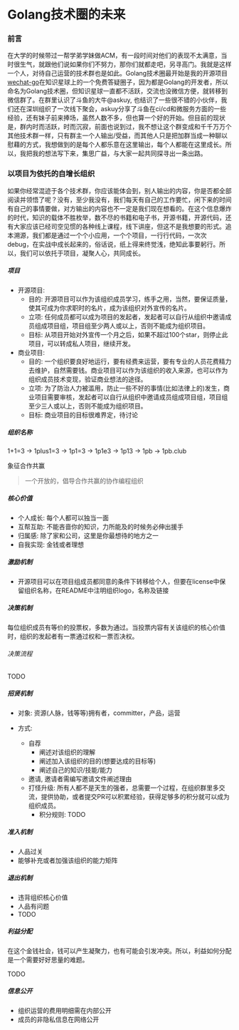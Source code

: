 # Golang技术圈的未来

### 前言

在大学的时候带过一帮学弟学妹做ACM，有一段时间对他们的表现不太满意，当时很生气，就跟他们说如果你们不努力，那你们就都走吧，另寻高门。我就是这样一个人，对待自己运营的技术群也是如此。Golang技术圈最开始是我的开源项目[wechat-go](https://github.com/songtianyi/wechat-go)在知识星球上的一个免费答疑圈子，因为都是Golang的开发者，所以命名为Golang技术圈，但知识星球一直都不活跃，交流也没微信方便，就转移到微信群了。在群里认识了斗鱼的大牛@askuy, 也结识了一些很不错的小伙伴，我们还在深圳组织了一次线下聚会，askuy分享了斗鱼在ci/cd和微服务方面的一些经验，还有妹子前来捧场，虽然人数不多，但也算一个好的开始。但目前的现状是，群内时而活跃，时而沉寂，前面也说到过，我不想让这个群变成和千千万万个其他技术群一样，只有群主一个人输出/受益，而其他人只是把加群当成一种聊以慰藉的方式，我想做到的是每个人都乐意在这里输出，每个人都能在这里成长。所以，我把我的想法写下来，集思广益，与大家一起共同探寻出一条出路。

### 以项目为依托的自增长组织

如果你经常混迹于各个技术群，你应该能体会到，别人输出的内容，你是否都全部阅读并领悟了呢？没有，至少我没有，我们每天有自己的工作要忙，闲下来的时间有自己的事情要做，对方输出的内容也不一定是我们现在想看的。在这个信息爆炸的时代，知识的载体不胜枚举，数不尽的书籍和电子书，开源书籍，开源代码，还有大家应该已经司空见惯的各种线上课程，线下讲座，但这不是我想要的形式。追本溯源，我们都是通过一个个小应用，一个个项目，一行行代码，一次次debug，在实战中成长起来的，俗话说，纸上得来终觉浅，绝知此事要躬行。所以，我们可以依托于项目，凝聚人心，共同成长。

##### 项目

* 开源项目:
  + 目的: 开源项目可以作为该组织成员学习，练手之用，当然，要保证质量，使其可成为你求职时的名片，成为该组织对外宣传的名片。
  + 立项: 任何成员都可以成为项目的发起者，发起者可以自行从组织中邀请成员组成项目组，项目组至少两人或以上，否则不能成为组织项目。
  + 目标: 从项目开始对外宣传一个月之后，如果不超过100个star，则停止此项目，可以转成私人项目，继续开发。
* 商业项目: 
  + 目的: 一个组织要良好地运行，要有经费来运营，要有专业的人员花费精力去维护，自然需要钱。商业项目可以作为该组织的收入来源，也可以作为组织成员技术变现，验证商业想法的途径。
  + 立项: 为了防治人力被滥用，防止一些不好的事情(比如法律上的)发生，商业项目需要审核，发起者可以自行从组织中邀请成员组成项目组，项目组至少三人或以上，否则不能成为组织项目。
  + 目标: 商业项目的目标很难界定，待讨论

##### 组织名称

1+1=3 -> 1plus1=3 -> 1p1=3 -> 1p1e3 -> 1p13 -> 1pb -> 1pb.club

象征合作共赢

> 一个开放的，倡导合作共赢的协作编程组织

##### 核心价值

* 个人成长: 每个人都可以独当一面
* 互帮互助: 不能吝啬你的知识，力所能及的时候务必伸出援手
* 归属感: 除了家和公司，这里是你最想待的地方之一
* 自我实现: 金钱或者理想

##### 激励机制

* 开源项目可以在项目组成员都同意的条件下转移给个人，但要在license中保留组织名称，在README中注明组织logo，名称及链接

##### 决策机制

每位组织成员有等价的投票权，多数为通过。当投票内容有关该组织的核心价值时，组织的发起者有一票通过权和一票否决权。

###### 决策流程

TODO

##### 招贤机制

* 对象: 资源(人脉，钱等等)拥有者，committer，产品，运营

* 方式: 
  + 自荐
    - 阐述对该组织的理解
    - 阐述加入该组织的目的(想要达成的目标等)
    - 阐述自己的知识/技能/能力
  + 邀请, 邀请者需编写邀请文件阐述理由
  + 打怪升级: 所有人都不是天生的强者，总需要一个过程，在组织群里多交流，提供协助，或者提交PR可以积累经验，获得足够多的积分就可以成为组织成员。
    - 积分规则: TODO

##### 准入机制

* 人品过关
* 能够补充或者加强该组织的能力矩阵

##### 退出机制

* 违背组织核心价值
* 人品有问题
* TODO

##### 利益分配

在这个金钱社会，钱可以产生凝聚力，也有可能会引发冲突。所以，利益如何分配是一个需要好好思量的难题。

TODO

##### 信息公开

* 组织运营的费用明细需在内部公开
* 成员的非隐私信息在网络公开

